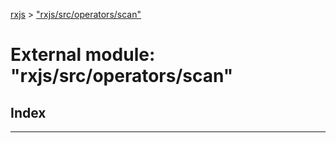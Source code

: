 [rxjs](../README.md) > ["rxjs/src/operators/scan"](../modules/_rxjs_src_operators_scan_.md)

# External module: "rxjs/src/operators/scan"

## Index

---

